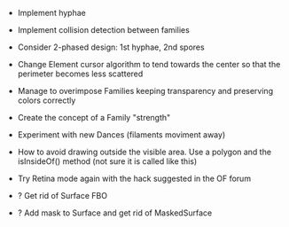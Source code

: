 - Implement hyphae
- Implement collision detection between families
- Consider 2-phased design: 1st hyphae, 2nd spores 

- Change Element cursor algorithm to tend towards the center so that the perimeter becomes less scattered
- Manage to overimpose Families keeping transparency and preserving colors correctly 

- Create the concept of a Family "strength"

- Experiment with new Dances (filaments moviment away)
- How to avoid drawing outside the visible area. Use a polygon and the isInsideOf() method (not sure it is called like this)
- Try Retina mode again with the hack suggested in the OF forum

- ? Get rid of Surface FBO
- ? Add mask to Surface and get rid of MaskedSurface
